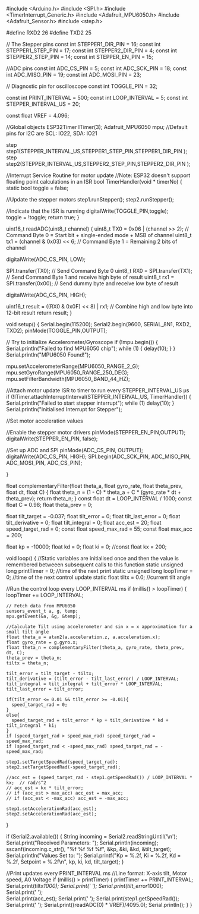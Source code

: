 #include <Arduino.h>
#include <SPI.h>
#include <TimerInterrupt_Generic.h>
#include <Adafruit_MPU6050.h>
#include <Adafruit_Sensor.h>
#include <step.h>

#define RXD2 26
#define TXD2 25

// The Stepper pins
const int STEPPER1_DIR_PIN  = 16;
const int STEPPER1_STEP_PIN = 17;
const int STEPPER2_DIR_PIN  = 4;
const int STEPPER2_STEP_PIN = 14;
const int STEPPER_EN_PIN    = 15; 

//ADC pins
const int ADC_CS_PIN        = 5;
const int ADC_SCK_PIN       = 18;
const int ADC_MISO_PIN      = 19;
const int ADC_MOSI_PIN      = 23;

// Diagnostic pin for oscilloscope
const int TOGGLE_PIN        = 32;

const int PRINT_INTERVAL    = 500;
const int LOOP_INTERVAL     = 5;
const int STEPPER_INTERVAL_US = 20;

const float VREF = 4.096;

//Global objects
ESP32Timer ITimer(3);
Adafruit_MPU6050 mpu;         //Default pins for I2C are SCL: IO22, SDA: IO21

step step1(STEPPER_INTERVAL_US,STEPPER1_STEP_PIN,STEPPER1_DIR_PIN );
step step2(STEPPER_INTERVAL_US,STEPPER2_STEP_PIN,STEPPER2_DIR_PIN );


//Interrupt Service Routine for motor update
//Note: ESP32 doesn't support floating point calculations in an ISR
bool TimerHandler(void * timerNo)
{
  static bool toggle = false;

  //Update the stepper motors
  step1.runStepper();
  step2.runStepper();

  //Indicate that the ISR is running
  digitalWrite(TOGGLE_PIN,toggle);  
  toggle = !toggle;
	return true;
}

uint16_t readADC(uint8_t channel) {
  uint8_t TX0 = 0x06 | (channel >> 2);  // Command Byte 0 = Start bit + single-ended mode + MSB of channel
  uint8_t tx1 = (channel & 0x03) << 6;  // Command Byte 1 = Remaining 2 bits of channel

  digitalWrite(ADC_CS_PIN, LOW); 

  SPI.transfer(TX0);                    // Send Command Byte 0
  uint8_t RX0 = SPI.transfer(TX1);      // Send Command Byte 1 and receive high byte of result
  uint8_t rx1 = SPI.transfer(0x00);     // Send dummy byte and receive low byte of result

  digitalWrite(ADC_CS_PIN, HIGH); 

  uint16_t result = ((RX0 & 0x0F) << 8) | rx1; // Combine high and low byte into 12-bit result
  return result;
}

void setup()
{
  Serial.begin(115200);
  Serial2.begin(9600, SERIAL_8N1, RXD2, TXD2);
  pinMode(TOGGLE_PIN,OUTPUT);

  // Try to initialize Accelerometer/Gyroscope
  if (!mpu.begin()) {
    Serial.println("Failed to find MPU6050 chip");
    while (1) {
      delay(10);
    }
  }
  Serial.println("MPU6050 Found!");

  mpu.setAccelerometerRange(MPU6050_RANGE_2_G);
  mpu.setGyroRange(MPU6050_RANGE_250_DEG);
  mpu.setFilterBandwidth(MPU6050_BAND_44_HZ);

  //Attach motor update ISR to timer to run every STEPPER_INTERVAL_US μs
  if (!ITimer.attachInterruptInterval(STEPPER_INTERVAL_US, TimerHandler)) {
    Serial.println("Failed to start stepper interrupt");
    while (1) delay(10);
    }
  Serial.println("Initialised Interrupt for Stepper");

  //Set motor acceleration values


  //Enable the stepper motor drivers
  pinMode(STEPPER_EN_PIN,OUTPUT);
  digitalWrite(STEPPER_EN_PIN, false);

  //Set up ADC and SPI
  pinMode(ADC_CS_PIN, OUTPUT);
  digitalWrite(ADC_CS_PIN, HIGH);
  SPI.begin(ADC_SCK_PIN, ADC_MISO_PIN, ADC_MOSI_PIN, ADC_CS_PIN);

}

float complementaryFilter(float theta_a, float gyro_rate, float theta_prev, float dt, float C) {
    float theta_n = (1 - C) * theta_a + C * (gyro_rate * dt + theta_prev);
    return theta_n;
}
const float dt = LOOP_INTERVAL / 1000;
const float C = 0.98;
float theta_prev = 0;

float tilt_target = -0.037;
float tilt_error = 0;
float tilt_last_error = 0;
float tilt_derivative = 0;
float tilt_integral = 0; 
float acc_est = 20;
float speed_target_rad = 0;
const float speed_max_rad = 55;
const float max_acc = 200;

float kp = -10000;
float kd = 0;
float ki = 0;
//const float kx = 200;

void loop()
{
  //Static variables are initialised once and then the value is remembered betweeen subsequent calls to this function
  static unsigned long printTimer = 0;  //time of the next print
  static unsigned long loopTimer = 0;   //time of the next control update
  static float tiltx = 0.0;             //current tilt angle
  
  //Run the control loop every LOOP_INTERVAL ms
  if (millis() > loopTimer) {
    loopTimer += LOOP_INTERVAL;
    
    // Fetch data from MPU6050
    sensors_event_t a, g, temp;
    mpu.getEvent(&a, &g, &temp);

    //Calculate Tilt using accelerometer and sin x = x approximation for a small tilt angle
    float theta_a = atan2(a.acceleration.z, a.acceleration.x);
    float gyro_rate = g.gyro.x;
    float theta_n = complementaryFilter(theta_a, gyro_rate, theta_prev, dt, C);
    theta_prev = theta_n;
    tiltx = theta_n;

    tilt_error = tilt_target - tiltx;
    tilt_derivative = (tilt_error - tilt_last_error) / LOOP_INTERVAL;
    tilt_integral = tilt_integral + tilt_error * LOOP_INTERVAL;
    tilt_last_error = tilt_error;

    if(tilt_error <= 0.01 && tilt_error >= -0.01){
      speed_target_rad = 0;
    }
    else{
      speed_target_rad = tilt_error * kp + tilt_derivative * kd + tilt_integral * ki;
    }
    if (speed_target_rad > speed_max_rad) speed_target_rad = speed_max_rad;
    if (speed_target_rad < -speed_max_rad) speed_target_rad = -speed_max_rad;

    step1.setTargetSpeedRad(speed_target_rad);
    step2.setTargetSpeedRad(-speed_target_rad);

    //acc_est = (speed_target_rad - step1.getSpeedRad()) / LOOP_INTERVAL * kx;  // rad/s^2
    // acc_est = kx * tilt_error;
    // if (acc_est > max_acc) acc_est = max_acc;
    // if (acc_est < -max_acc) acc_est = -max_acc;

    step1.setAccelerationRad(acc_est);
    step2.setAccelerationRad(acc_est);

  }

  if (Serial2.available()) {
    String incoming = Serial2.readStringUntil('\n');
    Serial.print("Received Parameters: ");
    Serial.println(incoming);
    sscanf(incoming.c_str(), "%f %f %f %f", &kp, &ki, &kd, &tilt_target);
    Serial.println("Values Set to: ");
    Serial.printf("Kp = %.2f, Ki = %.2f, Kd = %.2f, Setpoint = %.2f\n", kp, ki, kd, tilt_target);
  }
  
  //Print updates every PRINT_INTERVAL ms
  //Line format: X-axis tilt, Motor speed, A0 Voltage
  if (millis() > printTimer) {
    printTimer += PRINT_INTERVAL;
    Serial.print(tiltx*1000);
    Serial.print(' ');
    Serial.print(tilt_error*1000);
    Serial.print(' ');    
    Serial.print(acc_est);
    Serial.print(' ');
    Serial.print(step1.getSpeedRad());
    Serial.print(' ');
    Serial.print((readADC(0) * VREF)/4095.0);
    Serial.println();
  }
}
